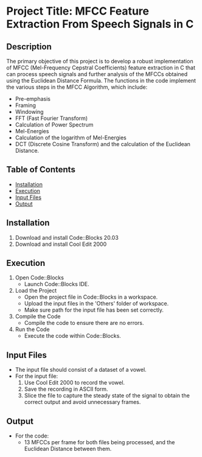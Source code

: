 # Project Title: MFCC Feature Extraction From Speech Signals in C

## Description
The primary objective of this project is to develop a robust implementation of MFCC (Mel-Frequency Cepstral Coefficients) feature extraction in C that can process speech signals and further analysis of the MFCCs obtained using the Euclidean Distance Formula.
The functions in the code implement the various steps in the MFCC Algorithm, which include:
- Pre-emphasis
- Framing
- Windowing
- FFT (Fast Fourier Transform)
- Calculation of Power Spectrum
- Mel-Energies
- Calculation of the logarithm of Mel-Energies
- DCT (Discrete Cosine Transform)
and the calculation of the Euclidean Distance.

## Table of Contents
- [Installation](#installation)
- [Execution](#execution)
- [Input Files](#input-files)
- [Output](#output)

## Installation
1. Download and install Code::Blocks 20.03
2. Download and install Cool Edit 2000

## Execution
1. Open Code::Blocks
   - Launch Code::Blocks IDE.
2. Load the Project
   - Open the project file in Code::Blocks in a workspace. 
   - Upload the input files in the 'Others' folder of workspace.
   - Make sure path for the input file has been set correctly.
3. Compile the Code
   - Compile the code to ensure there are no errors.
4. Run the Code
   - Execute the code within Code::Blocks.

## Input Files
- The input file should consist of a dataset of a vowel. 
- For the input file:
  1. Use Cool Edit 2000 to record the vowel.
  2. Save the recording in ASCII form.
  3. Slice the file to capture the steady state of the signal to obtain the correct output and avoid unnecessary frames.

## Output
- For the code:
  - 13 MFCCs per frame for both files being processed, and the Euclidean Distance between them.
